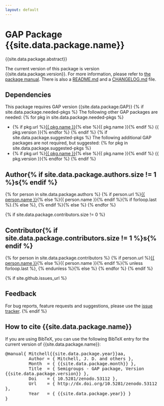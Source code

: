 ```yaml
---
layout: default
---
```


# GAP Package {{site.data.package.name}}

{{site.data.package.abstract}}

The current version of this package is version {{site.data.package.version}}.
For more information, please refer to [the package
manual]({{site.data.package.doc-html}}).  There is also a
[README.md](README.html) and a [CHANGELOG.md](CHANGELOG.html) file.

## Dependencies

This package requires GAP version {{site.data.package.GAP}}
{% if site.data.package.needed-pkgs %}
The following other GAP packages are needed:
{% for pkg in site.data.package.needed-pkgs %}
- {% if pkg.url %}<a href="{{ pkg.url }}">{{ pkg.name }}</a>{% else %}{{ pkg.name }}{% endif %} {{ pkg.version }}{% endfor %}
{% endif %}
{% if site.data.package.suggested-pkgs %}
The following additional GAP packages are not required, but suggested:
{% for pkg in site.data.package.suggested-pkgs %}
- {% if pkg.url %}<a href="{{ pkg.url }}">{{ pkg.name }}</a>{% else %}{{ pkg.name }}{% endif %} {{ pkg.version }}{% endfor %}
{% endif %}

## Author{% if site.data.package.authors.size != 1 %}s{% endif %}
{% for person in site.data.package.authors %}
{% if person.url %}<a href="{{ person.url }}">{{ person.name }}</a>{% else %}{{ person.name }}{% endif %}{% if forloop.last %}.{% else %}, {% endif %}{% else %}
{% endfor %}

{% if site.data.package.contributors.size != 0 %}
## Contributor{% if site.data.package.contributors.size != 1 %}s{% endif %}
{% for person in site.data.package.contributors %}
{% if person.url %}<a href="{{ person.url }}">{{ person.name }}</a>{% else %}{{ person.name }}{% endif %}{% unless forloop.last %}, {% endunless %}{% else %}
{% endfor %}
{% endif %}

{% if site.github.issues_url %}
## Feedback

For bug reports, feature requests and suggestions, please use the
[issue tracker]({{site.github.issues_url}}).
{% endif %}

## How to cite {{site.data.package.name}}
If you are using BibTeX, you can use the following BibTeX entry for the current 
version of {{site.data.package.name}}:

<pre style="white-space: pre-wrap;">@manual{ Mitchell{{site.data.package.year}}aa,
         Author = { Mitchell, J. D. and others },
         Month  = { {{site.data.package.month}} },
         Title  = { Semigroups - GAP package, Version {{site.data.package.version}} },
         Doi    = { 10.5281/zenodo.53112 },
         Url    = { http://dx.doi.org/10.5281/zenodo.53112 },
         Year   = { {{site.data.package.year}} }
}</pre>
